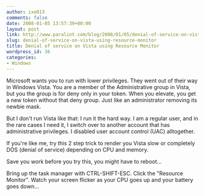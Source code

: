 ```yaml
---
author: ixe013
comments: false
date: 2008-01-05 13:57:39+00:00
layout: post
link: http://www.paralint.com/blog/2008/01/05/denial-of-service-on-vista-using-resource-monitor/
slug: denial-of-service-on-vista-using-resource-monitor
title: Denial of service on Vista using Resource Monitor
wordpress_id: 36
categories:
- Windows
---
```


Microsoft wants you to run with lower privileges. They went out of their way in Windows Vista. You are a member of the Administrative group in Vista, but you the group is for deny only in your token. When you elevate, you get a new token without that deny group. Just like an administrator removing its newbie mask.

But I don't run Vista like that: I run it the hard way. I am a regular user, and in the rare cases I need it, I switch over to another account that has administrative privileges. I disabled user account control (UAC) alltogether.

If you're like me, try this 2 step trick to render you Vista slow or completely DOS (denial of service) depending on CPU and memory.


Save you work before you try this, you might have to reboot...


Bring up the task manager with CTRL-SHIFT-ESC. Click the "Resource Monitor". Watch your screen flicker as your CPU goes up and your battery goes down...
